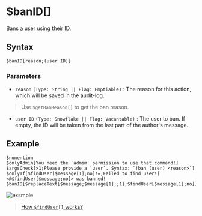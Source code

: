 # $banID[]
Bans a user using their ID.
## Syntax
```
$banID[reason;(user ID)]
```
### Parameters

- `reason` `(Type: String || Flag: Emptiable)` : The reason for this action, which will be saved in the audit-log.
> Use `$getBanReason[]` to get the ban reason.
- `user ID` `(Type: Snowflake || Flag: Vacantable)` : The user to ban. If empty, the ID will be taken from the last part of the author's message.

## Example
```
$nomention
$onlyAdmin[You need the `admim` permission to use that command!]
$argsCheck[>1;Please provide a `user`. Syntax: `!ban (user) <reason>`]
$onlyIf[$findUser[$message[1];no]!=;Failed to find user!]
<@$findUser[$message;no]> was banned!
$banID[$replaceText[$message;$message[1];;1];$findUser[$message[1];no]]
```
![exsmple](https://user-images.githubusercontent.com/113303649/212003254-1573bdd3-6417-4dd1-afd0-23f5ed1fa297.png)

> [How `$findUser[]` works?](./findUser.md)

